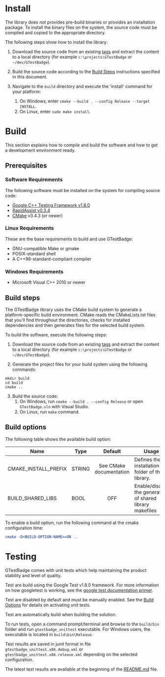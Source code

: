 # Install #

The library does not provides pre-build binaries or provides an installation package. To install the binary files on the system, the source code must be compiled and copied to the appropriate directory.

The following steps show how to install the library:

1) Download the source code from an existing [tags](http://github.com/end2endzone/GTestBadge/tags) and extract the content to a local directory (for example `c:\projects\GTestBadge` or `~/dev/GTestBadge`).

2) Build the source code according to the [Build Steps](#build-steps) instructions specified in this document.

3) Navigate to the `build` directory and execute the 'install' command for your platform:
   1) On Windows, enter `cmake --build . --config Release --target INSTALL`.
   2) On Linux, enter `sudo make install`.




# Build #

This section explains how to compile and build the software and how to get a development environment ready.




## Prerequisites ##


### Software Requirements ###
The following software must be installed on the system for compiling source code:

* [Google C++ Testing Framework v1.8.0](https://github.com/google/googletest/tree/release-1.8.0)
* [RapidAssist v0.3.4](https://github.com/end2endzone/RapidAssist/tree/v0.3.4)
* [CMake](http://www.cmake.org/) v3.4.3 (or newer)



### Linux Requirements ###

These are the base requirements to build and use GTestBadge:

  * GNU-compatible Make or gmake
  * POSIX-standard shell
  * A C++98-standard-compliant compiler



### Windows Requirements ###

* Microsoft Visual C++ 2010 or newer




## Build steps ##

The GTestBadge library uses the CMake build system to generate a platform-specific build environment. CMake reads the CMakeLists.txt files that you'll find throughout the directories, checks for installed dependencies and then generates files for the selected build system.

To build the software, execute the following steps:

1) Download the source code from an existing [tags](https://github.com/end2endzone/GTestBadge/tags) and extract the content to a local directory (for example `c:\projects\GTestBadge` or `~/dev/GTestBadge`).

2) Generate the project files for your build system using the following commands:
```
mkdir build
cd build
cmake ..
```

3) Build the source code:
   1) On Windows, run `cmake --build . --config Release` or open `GTestBadge.sln` with Visual Studio.
   2) On Linux, run `make` command.




## Build options ##

The following table shows the available build option:

| Name | Type | Default | Usage |
|------|------|:-------:|-------|
| CMAKE_INSTALL_PREFIX   | STRING | See CMake documentation | Defines the installation folder of the library.           |
| BUILD_SHARED_LIBS      | BOOL   | OFF                     | Enable/disable the generation of shared library makefiles |

To enable a build option, run the following command at the cmake configuration time:
```cmake
cmake -D<BUILD-OPTION-NAME>=ON ..
```




# Testing #
GTestBadge comes with unit tests which help maintaining the product stability and level of quality.

Test are build using the Google Test v1.8.0 framework. For more information on how googletest is working, see the [google test documentation primer](https://github.com/google/googletest/blob/release-1.8.0/googletest/docs/V1_6_Primer.md).  

Test are disabled by default and must be manually enabled. See the [Build Options](#build-options) for details on activating unit tests.

Test are automatically build when building the solution.

To run tests, open a command prompt/terminal and browse to the `build/bin` folder and run `gtestbadge_unittest` executable. For Windows users, the executable is located in `build\bin\Release`.

Test results are saved in junit format in file `gtestbadge_unittest.x86.debug.xml` or `gtestbadge_unittest.x86.release.xml` depending on the selected configuration.

The latest test results are available at the beginning of the [README.md](README.md) file.

